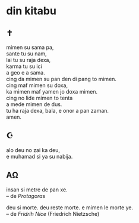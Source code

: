# din kitabu

## ✝

mimen su sama pa,  
sante tu su nam,  
lai tu su raja dexa,  
karma tu su ici  
a geo e a sama.  
cing da mimen su pan den di pang to mimen.  
cing maf mimen su doxa,  
ka mimen maf yamen jo doxa mimen.  
cing no lide mimen to tenta  
a mede mimen de dus.  
tu ha raja dexa, bala, e onor a pan zaman.  
amen.

## ☪

alo deu no zai ka deu,  
e muhamad si ya su nabija.

## ΑΩ

insan si metre de pan xe.  
– de _Protagoras_

deu si morte. deu reste morte. e mimen le morte ye.  
– de _Fridrih Nice_ (Friedrich Nietzsche)

